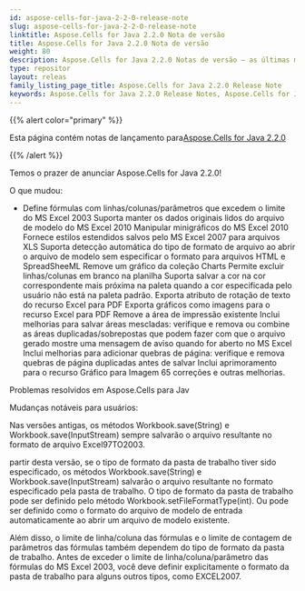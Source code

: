 ```yaml
---
id: aspose-cells-for-java-2-2-0-release-note
slug: aspose-cells-for-java-2-2-0-release-note
linktitle: Aspose.Cells for Java 2.2.0 Nota de versão
title: Aspose.Cells for Java 2.2.0 Nota de versão
weight: 80
description: Aspose.Cells for Java 2.2.0 Notas de versão – as últimas melhorias, novos recursos e correções
type: repositor
layout: releas
family_listing_page_title: Aspose.Cells for Java 2.2.0 Release Note
keywords: Aspose.Cells for Java 2.2.0 Release Notes, Aspose.Cells for Java 2.2.0 updates and fixe
---
```

{{% alert color="primary" %}} 

 Esta página contém notas de lançamento para[Aspose.Cells for Java 2.2.0](https://releases.aspose.com/cells/java/new-releases/aspose.cells-for-java-2.2.0/)

{{% /alert %}} 

 Temos o prazer de anunciar Aspose.Cells for Java 2.2.0!

 O que mudou:

- Define fórmulas com linhas/colunas/parâmetros que excedem o limite do MS Excel 2003
 Suporta manter os dados originais lidos do arquivo de modelo do MS Excel 2010
 Manipular minigráficos do MS Excel 2010
 Fornece estilos estendidos salvos pelo MS Excel 2007 para arquivos XLS
 Suporta detecção automática do tipo de formato de arquivo ao abrir o arquivo de modelo sem especificar o formato para arquivos HTML e SpreadSheeML
Remove um gráfico da coleção Charts
 Permite excluir linhas/colunas em branco na planilha
 Suporta salvar a cor na cor correspondente mais próxima na paleta quando a cor especificada pelo usuário não está na paleta padrão.
 Exporta atributo de rotação de texto do recurso Excel para PDF
 Exporta gráficos como imagens para o recurso Excel para PDF
 Remove a área de impressão existente
 Inclui melhorias para salvar áreas mescladas: verifique e remova ou combine as áreas duplicadas/sobrepostas que podem fazer com que o arquivo gerado mostre uma mensagem de aviso quando for aberto no MS Excel
 Inclui melhorias para adicionar quebras de página: verifique e remova quebras de página duplicadas antes de salvar
 Inclui aprimoramento para o recurso Gráfico para Imagem
 65 correções e outras melhorias.

 Problemas resolvidos em Aspose.Cells para Jav

 Mudanças notáveis para usuários:



 Nas versões antigas, os métodos Workbook.save(String) e Workbook.save(InputStream) sempre salvarão o arquivo resultante no formato de arquivo Excel97TO2003.

 partir desta versão, se o tipo de formato da pasta de trabalho tiver sido especificado, os métodos Workbook.save(String) e Workbook.save(InputStream) salvarão o arquivo resultante no formato especificado pela pasta de trabalho. O tipo de formato da pasta de trabalho pode ser definido pelo método Workbook.setFileFormatType(int). Ou pode ser definido como o formato do arquivo de modelo de entrada automaticamente ao abrir um arquivo de modelo existente.

 Além disso, o limite de linha/coluna das fórmulas e o limite de contagem de parâmetros das fórmulas também dependem do tipo de formato da pasta de trabalho. Antes de exceder o limite de linha/coluna/parâmetro das fórmulas do MS Excel 2003, você deve definir explicitamente o formato da pasta de trabalho para alguns outros tipos, como EXCEL2007.
